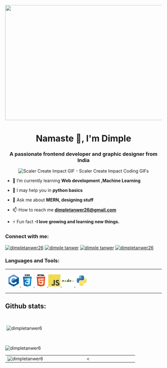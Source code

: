 <div align = center>
<img loading="lazy" class="aligncenter wp-image-22174 size-full" src="http://www.pramukhdigital.com/wp-content/uploads/2018/07/New-PNC-Animated-Banners.gif" alt width="2000" height="370">
</div>
<h1 align="center">Namaste 👋, I'm Dimple</h1>
<h3 align="center">A passionate frontend developer and graphic designer from India</h3>
<div align = center>
<img src="https://media.tenor.com/PP9v7VIs6R4AAAAd/scaler-create-impact.gif" width="518"  height="388.5" alt="Scaler Create Impact GIF - Scaler Create Impact Coding GIFs" style="max-width: 518px;">
  </div>
  
- 🌱 I’m currently learning **Web development ,Machine Learning**

- 🤝 I may help you in **python basics**
  
- 💬 Ask me about **MERN, designing stuff**

- 📫 How to reach me **dimpletanwer26@gmail.com**

- ⚡ Fun fact **-I love growing and learning new things.**

<h3 align="left">Connect with me:</h3>
<p align="left">
<a href="https://instagram.com/dimpletanwer26" target="blank"><img align="center" src="https://raw.githubusercontent.com/rahuldkjain/github-profile-readme-generator/master/src/images/icons/Social/instagram.svg" alt="dimpletanwer26" height="30" width="40" /></a>
<a href="https://dribbble.com/dimple tanwer" target="blank"><img align="center" src="https://raw.githubusercontent.com/rahuldkjain/github-profile-readme-generator/master/src/images/icons/Social/dribbble.svg" alt="dimple tanwer" height="30" width="40" /></a>
<a href="https://www.behance.net/dimple tanwer" target="blank"><img align="center" src="https://raw.githubusercontent.com/rahuldkjain/github-profile-readme-generator/master/src/images/icons/Social/behance.svg" alt="dimple tanwer" height="30" width="40" /></a>
<a href="https://linkedin.com/in/dimpletanwer26" target="blank"><img align="center" src="https://raw.githubusercontent.com/rahuldkjain/github-profile-readme-generator/master/src/images/icons/Social/linked-in-alt.svg" alt="dimpletanwer26" height="30" width="40" /></a>
</p>

<h3 align="left">Languages and Tools:</h3>
<table><tr><td valign="top" width="33%">
  
<div align="center">  
  
<p align="left"> <a href="https://www.cprogramming.com/" target="_blank" rel="noreferrer"> <img src="https://raw.githubusercontent.com/devicons/devicon/master/icons/c/c-original.svg" alt="c" width="40" height="40"/> </a> <a href="https://www.w3schools.com/css/" target="_blank" rel="noreferrer"> <img src="https://raw.githubusercontent.com/devicons/devicon/master/icons/css3/css3-original-wordmark.svg" alt="css3" width="40" height="40"/> </a> <a href="https://www.w3.org/html/" target="_blank" rel="noreferrer"> <img src="https://raw.githubusercontent.com/devicons/devicon/master/icons/html5/html5-original-wordmark.svg" alt="html5" width="40" height="40"/> </a> <a href="https://developer.mozilla.org/en-US/docs/Web/JavaScript" target="_blank" rel="noreferrer"> <img src="https://raw.githubusercontent.com/devicons/devicon/master/icons/javascript/javascript-original.svg" alt="javascript" width="40" height="40"/> </a> <a href="https://nodejs.org" target="_blank" rel="noreferrer"> <img src="https://raw.githubusercontent.com/devicons/devicon/master/icons/nodejs/nodejs-original-wordmark.svg" alt="nodejs" width="40" height="40"/> </a> <a href="https://www.python.org" target="_blank" rel="noreferrer"> <img src="https://raw.githubusercontent.com/devicons/devicon/master/icons/python/python-original.svg" alt="python" width="40" height="40"/> </a> </p>
</td></tr></table> 


<h2> Github stats:</h2>
<table>
  <tr>
    <td valign="top" width="33%">
<div align=center>
  <<img align="left" src="https://github-readme-stats.vercel.app/api/top-langs?username=dimpletanwer6&show_icons=true&locale=en&layout=compact" alt="dimpletanwer6" /></div></td>
</br>
<p>&nbsp;<img align="center" src="https://github-readme-stats.vercel.app/api?username=dimpletanwer6&show_icons=true&locale=en" alt="dimpletanwer6" /></p>
</br>
<p><img align="center" src="https://github-readme-streak-stats.herokuapp.com/?user=dimpletanwer6&" alt="dimpletanwer6" /></p>





